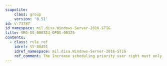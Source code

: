 ```yaml
---
scapolite:
    class: group
    version: '0.51'
id: V-73787
id_namespace: mil.disa.Windows-Server-2016-STIG
title: SRG-OS-000324-GPOS-00125
contents:
  - class: rule_ref
    idref: SV-88451
    idref_namespace: mil.disa.Windows-Server-2016-STIG
    ref_comment: The Increase scheduling priority user right must only be as ...
---
```


